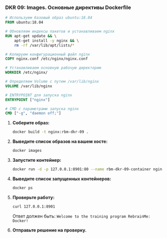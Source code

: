 ### DKR 09: Images. Основные директивы Dockerfile

```Dockerfile
# Используем базовый образ ubuntu:18.04
FROM ubuntu:18.04

# Обновляем индексы пакетов и устанавливаем nginx
RUN apt-get update && \
    apt-get install -y nginx && \
    rm -rf /var/lib/apt/lists/*

# Копируем конфигурационный файл nginx
COPY nginx.conf /etc/nginx/nginx.conf

# Устанавливаем основную рабочую директорию
WORKDIR /etc/nginx/

# Определяем Volume с путем /var/lib/nginx
VOLUME /var/lib/nginx

# ENTRYPOINT для запуска nginx
ENTRYPOINT ["nginx"]

# CMD с параметрами запуска nginx
CMD ["-g", "daemon off;"]
```

1. **Соберите образ:**

    ```bash
    docker build -t nginx:rbm-dkr-09 .
    ```

2. **Выведите список образов на вашем хосте:**

    ```bash
    docker images
    ```

3. **Запустите контейнер:**

    ```bash
    docker run -d -p 127.0.0.1:8901:80 --name rbm-dkr-09-container nginx:rbm-dkr-09
    ```

4. **Выведите список запущенных контейнеров:**

    ```bash
    docker ps
    ```

5. **Проверьте работу:**

    ```bash
    curl 127.0.0.1:8901
    ```

    Ответ должен быть: `Welcome to the training program RebrainMe: Docker!`

6. **Отправьте решение на проверку.**